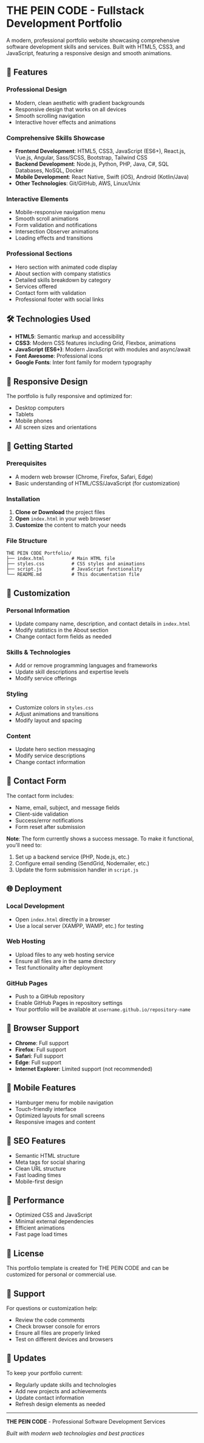 # THE PEIN CODE - Fullstack Development Portfolio

A modern, professional portfolio website showcasing comprehensive software development skills and services. Built with HTML5, CSS3, and JavaScript, featuring a responsive design and smooth animations.

## 🚀 Features

### **Professional Design**
- Modern, clean aesthetic with gradient backgrounds
- Responsive design that works on all devices
- Smooth scrolling navigation
- Interactive hover effects and animations

### **Comprehensive Skills Showcase**
- **Frontend Development**: HTML5, CSS3, JavaScript (ES6+), React.js, Vue.js, Angular, Sass/SCSS, Bootstrap, Tailwind CSS
- **Backend Development**: Node.js, Python, PHP, Java, C#, SQL Databases, NoSQL, Docker
- **Mobile Development**: React Native, Swift (iOS), Android (Kotlin/Java)
- **Other Technologies**: Git/GitHub, AWS, Linux/Unix

### **Interactive Elements**
- Mobile-responsive navigation menu
- Smooth scroll animations
- Form validation and notifications
- Intersection Observer animations
- Loading effects and transitions

### **Professional Sections**
- Hero section with animated code display
- About section with company statistics
- Detailed skills breakdown by category
- Services offered
- Contact form with validation
- Professional footer with social links

## 🛠️ Technologies Used

- **HTML5**: Semantic markup and accessibility
- **CSS3**: Modern CSS features including Grid, Flexbox, animations
- **JavaScript (ES6+)**: Modern JavaScript with modules and async/await
- **Font Awesome**: Professional icons
- **Google Fonts**: Inter font family for modern typography

## 📱 Responsive Design

The portfolio is fully responsive and optimized for:
- Desktop computers
- Tablets
- Mobile phones
- All screen sizes and orientations

## 🚀 Getting Started

### **Prerequisites**
- A modern web browser (Chrome, Firefox, Safari, Edge)
- Basic understanding of HTML/CSS/JavaScript (for customization)

### **Installation**

1. **Clone or Download** the project files
2. **Open** `index.html` in your web browser
3. **Customize** the content to match your needs

### **File Structure**
```
THE PEIN CODE Portfolio/
├── index.html          # Main HTML file
├── styles.css          # CSS styles and animations
├── script.js           # JavaScript functionality
└── README.md           # This documentation file
```

## 🎨 Customization

### **Personal Information**
- Update company name, description, and contact details in `index.html`
- Modify statistics in the About section
- Change contact form fields as needed

### **Skills & Technologies**
- Add or remove programming languages and frameworks
- Update skill descriptions and expertise levels
- Modify service offerings

### **Styling**
- Customize colors in `styles.css`
- Adjust animations and transitions
- Modify layout and spacing

### **Content**
- Update hero section messaging
- Modify service descriptions
- Change contact information

## 📧 Contact Form

The contact form includes:
- Name, email, subject, and message fields
- Client-side validation
- Success/error notifications
- Form reset after submission

**Note**: The form currently shows a success message. To make it functional, you'll need to:
1. Set up a backend service (PHP, Node.js, etc.)
2. Configure email sending (SendGrid, Nodemailer, etc.)
3. Update the form submission handler in `script.js`

## 🌐 Deployment

### **Local Development**
- Open `index.html` directly in a browser
- Use a local server (XAMPP, WAMP, etc.) for testing

### **Web Hosting**
- Upload files to any web hosting service
- Ensure all files are in the same directory
- Test functionality after deployment

### **GitHub Pages**
- Push to a GitHub repository
- Enable GitHub Pages in repository settings
- Your portfolio will be available at `username.github.io/repository-name`

## 🔧 Browser Support

- **Chrome**: Full support
- **Firefox**: Full support
- **Safari**: Full support
- **Edge**: Full support
- **Internet Explorer**: Limited support (not recommended)

## 📱 Mobile Features

- Hamburger menu for mobile navigation
- Touch-friendly interface
- Optimized layouts for small screens
- Responsive images and content

## 🎯 SEO Features

- Semantic HTML structure
- Meta tags for social sharing
- Clean URL structure
- Fast loading times
- Mobile-first design

## 🚀 Performance

- Optimized CSS and JavaScript
- Minimal external dependencies
- Efficient animations
- Fast page load times

## 📄 License

This portfolio template is created for THE PEIN CODE and can be customized for personal or commercial use.

## 🤝 Support

For questions or customization help:
- Review the code comments
- Check browser console for errors
- Ensure all files are properly linked
- Test on different devices and browsers

## 🔄 Updates

To keep your portfolio current:
- Regularly update skills and technologies
- Add new projects and achievements
- Update contact information
- Refresh design elements as needed

---

**THE PEIN CODE** - Professional Software Development Services

*Built with modern web technologies and best practices*




